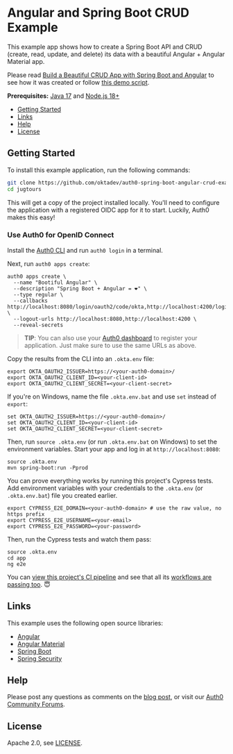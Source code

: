 # Angular and Spring Boot CRUD Example

This example app shows how to create a Spring Boot API and CRUD (create, read, update, and delete) its data with a beautiful Angular + Angular Material app.

Please read [Build a Beautiful CRUD App with Spring Boot and Angular](https://auth0.com/blog/spring-boot-angular-crud) to see how it was created or follow [this demo script](demo.adoc).

**Prerequisites:** [Java 17](http://sdkman.io) and [Node.js 18+](https://nodejs.org/)

* [Getting Started](#getting-started)
* [Links](#links)
* [Help](#help)
* [License](#license)

## Getting Started

To install this example application, run the following commands:

```bash
git clone https://github.com/oktadev/auth0-spring-boot-angular-crud-example.git jugtours
cd jugtours
```

This will get a copy of the project installed locally. You'll need to configure the application with a registered OIDC app for it to start. Luckily, Auth0 makes this easy!

### Use Auth0 for OpenID Connect

Install the [Auth0 CLI](https://github.com/auth0/auth0-cli) and run `auth0 login` in a terminal.

Next, run `auth0 apps create`:

```shell
auth0 apps create \
  --name "Bootiful Angular" \
  --description "Spring Boot + Angular = ❤️" \
  --type regular \
  --callbacks http://localhost:8080/login/oauth2/code/okta,http://localhost:4200/login/oauth2/code/okta \
  --logout-urls http://localhost:8080,http://localhost:4200 \
  --reveal-secrets
```

> **TIP**: You can also use your [Auth0 dashboard](https://manage.auth0.com) to register your application. Just make sure to use the same URLs as above.

Copy the results from the CLI into an `.okta.env` file:

```shell
export OKTA_OAUTH2_ISSUER=https://<your-auth0-domain>/
export OKTA_OAUTH2_CLIENT_ID=<your-client-id>
export OKTA_OAUTH2_CLIENT_SECRET=<your-client-secret>
```

If you're on Windows, name the file `.okta.env.bat` and use `set` instead of `export`:

```shell
set OKTA_OAUTH2_ISSUER=https://<your-auth0-domain>/
set OKTA_OAUTH2_CLIENT_ID=<your-client-id>
set OKTA_OAUTH2_CLIENT_SECRET=<your-client-secret>
```

Then, run `source .okta.env` (or run `.okta.env.bat` on Windows) to set the environment variables. Start your app and log in at `http://localhost:8080`:

```shell
source .okta.env
mvn spring-boot:run -Pprod
```

You can prove everything works by running this project's Cypress tests. Add environment variables with your credentials to the `.okta.env` (or `.okta.env.bat`) file you created earlier.

```shell
export CYPRESS_E2E_DOMAIN=<your-auth0-domain> # use the raw value, no https prefix
export CYPRESS_E2E_USERNAME=<your-email>
export CYPRESS_E2E_PASSWORD=<your-password>
```

Then, run the Cypress tests and watch them pass:

```shell
source .okta.env
cd app
ng e2e
```

You can [view this project's CI pipeline](.github/workflows/main.yml) and see that all its [workflows are passing too](https://github.com/oktadev/auth0-spring-boot-angular-crud-example/actions). 😇

## Links

This example uses the following open source libraries:

* [Angular](https://angular.io)
* [Angular Material](https://material.angular.io)
* [Spring Boot](https://spring.io/projects/spring-boot)
* [Spring Security](https://spring.io/projects/spring-security)

## Help

Please post any questions as comments on the [blog post](https://auth0.com/blog/spring-boot-angular-crud), or visit our [Auth0 Community Forums](https://community.auth0.com/).

## License

Apache 2.0, see [LICENSE](LICENSE).
